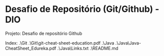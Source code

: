 # Desafio de Repositório (Git/Github) - DIO
Projeto: Desafio de repositório Github

Index:
.\Git
.\Git\git-cheat-sheet-education.pdf
.\Java
.\Java\Java-CheatSheet_Edureka.pdf
.\Java\Links.txt
.\README.md